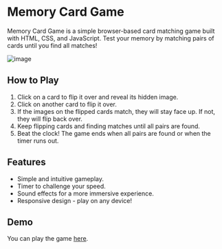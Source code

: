 # Memory Card Game

Memory Card Game is a simple browser-based card matching game built with HTML, CSS, and JavaScript. Test your memory by matching pairs of cards until you find all matches!

![image](https://github.com/salemgewiley/Memory-Card-Game/assets/105030635/46e28157-dae4-4748-9121-5f8996a8dd47)


## How to Play

1. Click on a card to flip it over and reveal its hidden image.
2. Click on another card to flip it over.
3. If the images on the flipped cards match, they will stay face up. If not, they will flip back over.
4. Keep flipping cards and finding matches until all pairs are found.
5. Beat the clock! The game ends when all pairs are found or when the timer runs out.

## Features

- Simple and intuitive gameplay.
- Timer to challenge your speed.
- Sound effects for a more immersive experience.
- Responsive design - play on any device!

## Demo

You can play the game [here](https://memory-card-game-sepia-nine.vercel.app/).
